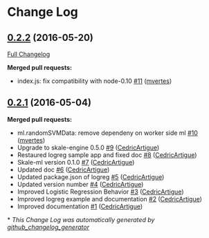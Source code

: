 # Change Log

## [0.2.2](https://github.com/skale-me/skale-ml/tree/0.2.2) (2016-05-20)
[Full Changelog](https://github.com/skale-me/skale-ml/compare/0.2.1...0.2.2)

**Merged pull requests:**

- index.js: fix compatibility with node-0.10 [\#11](https://github.com/skale-me/skale-ml/pull/11) ([mvertes](https://github.com/mvertes))

## [0.2.1](https://github.com/skale-me/skale-ml/tree/0.2.1) (2016-05-04)
**Merged pull requests:**

- ml.randomSVMData: remove dependeny on worker side ml [\#10](https://github.com/skale-me/skale-ml/pull/10) ([mvertes](https://github.com/mvertes))
- Upgrade to skale-engine 0.5.0 [\#9](https://github.com/skale-me/skale-ml/pull/9) ([CedricArtigue](https://github.com/CedricArtigue))
- Restaured logreg sample app and fixed doc [\#8](https://github.com/skale-me/skale-ml/pull/8) ([CedricArtigue](https://github.com/CedricArtigue))
- Skale-ml version 0.1.0 [\#7](https://github.com/skale-me/skale-ml/pull/7) ([CedricArtigue](https://github.com/CedricArtigue))
- Updated doc [\#6](https://github.com/skale-me/skale-ml/pull/6) ([CedricArtigue](https://github.com/CedricArtigue))
- Updated package.json of logreg [\#5](https://github.com/skale-me/skale-ml/pull/5) ([CedricArtigue](https://github.com/CedricArtigue))
- Updated version number [\#4](https://github.com/skale-me/skale-ml/pull/4) ([CedricArtigue](https://github.com/CedricArtigue))
- Improved Logistic Regression Behavior [\#3](https://github.com/skale-me/skale-ml/pull/3) ([CedricArtigue](https://github.com/CedricArtigue))
- Improved logreg example and documentation [\#2](https://github.com/skale-me/skale-ml/pull/2) ([CedricArtigue](https://github.com/CedricArtigue))
- Improved documentation [\#1](https://github.com/skale-me/skale-ml/pull/1) ([CedricArtigue](https://github.com/CedricArtigue))



\* *This Change Log was automatically generated by [github_changelog_generator](https://github.com/skywinder/Github-Changelog-Generator)*